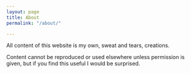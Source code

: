 ```yaml
---
layout: page
title: About
permalink: "/about/"

---
```

All content of this website is my own, sweat and tears, creations. 

Content cannot be reproduced or used elsewhere unless permission is given, but if you find this useful I would be surprised. 